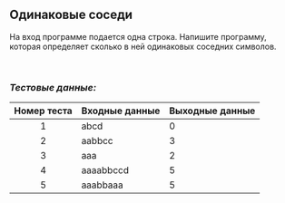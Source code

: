 ## Одинаковые соседи

На вход программе подается одна строка. Напишите программу, которая определяет сколько в ней одинаковых соседних символов.

<br>

### *Тестовые данные:*

| Номер теста | Входные данные | Выходные данные |
|:-----------:|----------------|-----------------|
|      1      | abcd           | 0               |
|      2      | aabbcc         | 3               |
|      3      | aaa            | 2               |
|      4      | aaaabbccd      | 5               |
|      5      | aaabbaaa       | 5               |